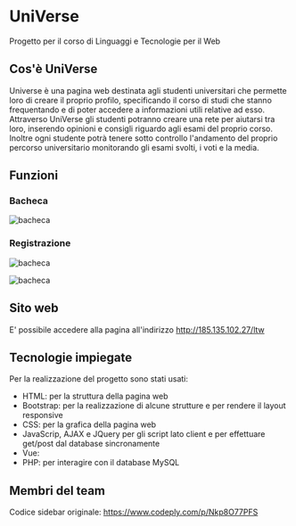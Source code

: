 # UniVerse
Progetto per il corso di Linguaggi e Tecnologie per il Web

## Cos'è UniVerse
Universe è una pagina web destinata agli studenti universitari che permette loro di creare il proprio profilo, specificando il corso di studi che stanno frequentando e di poter accedere a informazioni utili relative ad esso. Attraverso UniVerse gli studenti potranno creare una rete per aiutarsi tra loro, inserendo opinioni e consigli riguardo agli esami del proprio corso. Inoltre ogni studente potrà tenere sotto controllo l'andamento del proprio percorso universitario monitorando gli esami svolti, i voti e la media.

## Funzioni

### Bacheca
![bacheca](https://github.com/Alwaidd/UniVerse/blob/main/images/bacheca.PNG)

### Registrazione
![bacheca](https://github.com/Alwaidd/UniVerse/blob/main/images/iscrizione.PNG)


![bacheca](https://github.com/Alwaidd/UniVerse/blob/main/images/insesami.PNG)



## Sito web
E' possibile accedere alla pagina all'indirizzo http://185.135.102.27/ltw

## Tecnologie impiegate
Per la realizzazione del progetto sono stati usati:
- HTML: per la struttura della pagina web
- Bootstrap: per la realizzazione di alcune strutture e per rendere il layout responsive
- CSS: per la grafica della pagina web
- JavaScrip, AJAX e JQuery per gli script lato client e per effettuare get/post dal database sincronamente
- Vue:
- PHP: per interagire con il database MySQL

## Membri del team 


Codice sidebar originale:
https://www.codeply.com/p/Nkp8O77PFS

